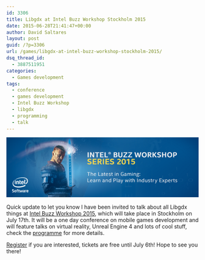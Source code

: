 ```yaml
---
id: 3306
title: Libgdx at Intel Buzz Workshop Stockholm 2015
date: 2015-06-28T21:41:47+00:00
author: David Saltares
layout: post
guid: /?p=3306
url: /games/libgdx-at-intel-buzz-workshop-stockholm-2015/
dsq_thread_id:
  - 3887511951
categories:
  - Games development
tags:
  - conference
  - games development
  - Intel Buzz Workshop
  - libgdx
  - programming
  - talk
---
```


![intell-buzz-workshop.png](/img/wp/intell-buzz-workshop.png)

Quick update to let you know I have been invited to talk about all Libgdx things
at [Intel Buzz Workshop 2015](http://intelbuzz.bemyapp.com/), which will take
place in Stockholm on July 17th. It will be a one day conference on mobile games
development and will feature talks on virtual reality, Unreal Engine 4 and lots
of cool stuff, check the [programme](http://intelbuzz.bemyapp.com/stockholm/#schedule)
for more details.

[Register](http://intelbuzz.bemyapp.com/stockholm/#schedule) if you are interested, tickets are free until July 6th! Hope to see you there!